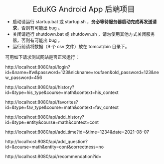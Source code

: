 <center><font size=5>EduKG Android App 后端项目</font></center>

 - 启动请运行 startup.bat 或 startup.sh ，**务必等待服务器启动完成再发送请求**，否则有可能出 bug 。
 - 关闭请运行 shutdown.bat 或 shutdown.sh ，请勿使用其他方式关闭服务器，否则有可能出 bug 。
 - 运行前请将数据（9 个 csv 文件）放在 tomcat/bin 目录下。

可用如下请求测试网站是否正常运行：

http://localhost:8080/api/login?id=&name=lfw&password=123&nickname=roufaen&old_password=123&new_password=456

http://localhost:8080/api/history?id=&type=his_type&course=math&context=his_context

http://localhost:8080/api/favorites?id=&type=fav_type&course=math&context=fav_context

http://localhost:8080/api/add_history?id=&type=entity&course=math&context=cont

http://localhost:8080/api/add_time?id=&time=1234&date=2021-08-07

http://localhost:8080/api/add_question?id=&course=math&entity=cont&correctness=no

http://localhost:8080/api/recommendation?id=
